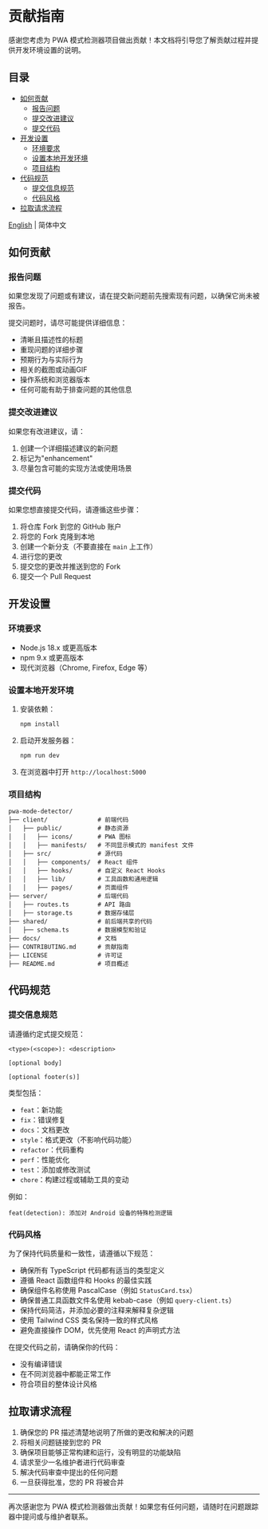 # 贡献指南

感谢您考虑为 PWA 模式检测器项目做出贡献！本文档将引导您了解贡献过程并提供开发环境设置的说明。

## 目录

- [如何贡献](#如何贡献)
  - [报告问题](#报告问题)
  - [提交改进建议](#提交改进建议)
  - [提交代码](#提交代码)
- [开发设置](#开发设置)
  - [环境要求](#环境要求)
  - [设置本地开发环境](#设置本地开发环境)
  - [项目结构](#项目结构)
- [代码规范](#代码规范)
  - [提交信息规范](#提交信息规范)
  - [代码风格](#代码风格)
- [拉取请求流程](#拉取请求流程)

[English](./CONTRIBUTING.md) | 简体中文

## 如何贡献

### 报告问题

如果您发现了问题或有建议，请在提交新问题前先搜索现有问题，以确保它尚未被报告。

提交问题时，请尽可能提供详细信息：

- 清晰且描述性的标题
- 重现问题的详细步骤
- 预期行为与实际行为
- 相关的截图或动画GIF
- 操作系统和浏览器版本
- 任何可能有助于排查问题的其他信息

### 提交改进建议

如果您有改进建议，请：

1. 创建一个详细描述建议的新问题
2. 标记为"enhancement"
3. 尽量包含可能的实现方法或使用场景

### 提交代码

如果您想直接提交代码，请遵循这些步骤：

1. 将仓库 Fork 到您的 GitHub 账户
2. 将您的 Fork 克隆到本地
3. 创建一个新分支（不要直接在 `main` 上工作）
4. 进行您的更改
5. 提交您的更改并推送到您的 Fork
6. 提交一个 Pull Request

## 开发设置

### 环境要求

- Node.js 18.x 或更高版本
- npm 9.x 或更高版本
- 现代浏览器（Chrome, Firefox, Edge 等）

### 设置本地开发环境

1. 安装依赖：
   ```bash
   npm install
   ```

2. 启动开发服务器：
   ```bash
   npm run dev
   ```

3. 在浏览器中打开 `http://localhost:5000`

### 项目结构

```
pwa-mode-detector/
├── client/              # 前端代码
│   ├── public/          # 静态资源
│   │   ├── icons/       # PWA 图标
│   │   ├── manifests/   # 不同显示模式的 manifest 文件
│   ├── src/             # 源代码
│   │   ├── components/  # React 组件
│   │   ├── hooks/       # 自定义 React Hooks
│   │   ├── lib/         # 工具函数和通用逻辑
│   │   ├── pages/       # 页面组件
├── server/              # 后端代码
│   ├── routes.ts        # API 路由
│   ├── storage.ts       # 数据存储层
├── shared/              # 前后端共享的代码
│   ├── schema.ts        # 数据模型和验证
├── docs/                # 文档
├── CONTRIBUTING.md      # 贡献指南
├── LICENSE              # 许可证
├── README.md            # 项目概述
```

## 代码规范

### 提交信息规范

请遵循约定式提交规范：

```
<type>(<scope>): <description>

[optional body]

[optional footer(s)]
```

类型包括：
- `feat`：新功能
- `fix`：错误修复
- `docs`：文档更改
- `style`：格式更改（不影响代码功能）
- `refactor`：代码重构
- `perf`：性能优化
- `test`：添加或修改测试
- `chore`：构建过程或辅助工具的变动

例如：
```
feat(detection): 添加对 Android 设备的特殊检测逻辑
```

### 代码风格

为了保持代码质量和一致性，请遵循以下规范：

- 确保所有 TypeScript 代码都有适当的类型定义
- 遵循 React 函数组件和 Hooks 的最佳实践
- 确保组件名称使用 PascalCase（例如 `StatusCard.tsx`）
- 确保普通工具函数文件名使用 kebab-case（例如 `query-client.ts`）
- 保持代码简洁，并添加必要的注释来解释复杂逻辑
- 使用 Tailwind CSS 类名保持一致的样式风格
- 避免直接操作 DOM，优先使用 React 的声明式方法

在提交代码之前，请确保你的代码：
- 没有编译错误
- 在不同浏览器中都能正常工作
- 符合项目的整体设计风格

## 拉取请求流程

1. 确保您的 PR 描述清楚地说明了所做的更改和解决的问题
2. 将相关问题链接到您的 PR
3. 确保项目能够正常构建和运行，没有明显的功能缺陷
4. 请求至少一名维护者进行代码审查
5. 解决代码审查中提出的任何问题
6. 一旦获得批准，您的 PR 将被合并

---

再次感谢您为 PWA 模式检测器做出贡献！如果您有任何问题，请随时在问题跟踪器中提问或与维护者联系。